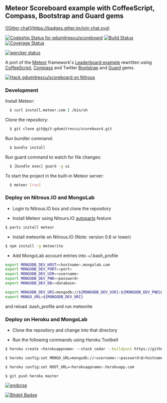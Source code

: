## Meteor Scoreboard example with CoffeeScript, Compass, Bootstrap and Guard gems 
[![Gitter chat](https://badges.gitter.im/join chat.svg)](https://gitter.im/gdumitrescu/scoreboard)

[![Codeship Status for gdumitrescu/scoreboard](https://www.codeship.io/projects/617dc4f0-d47a-0130-04fb-367a6d09b6f8/status?branch=master)](https://www.codeship.io/projects/5188)
[![Build Status](https://secure.travis-ci.org/gdumitrescu/scoreboard.png?branch=master)](http://travis-ci.org/gdumitrescu/scoreboard)
[![Coverage Status](https://coveralls.io/repos/gdumitrescu/scoreboard/badge.png?branch=master)](https://coveralls.io/r/gdumitrescu/scoreboard?branch=master)

[![wercker status](https://app.wercker.com/status/136bc2d730466ac09525a3ddb2e65ed0/m "wercker status")](https://app.wercker.com/project/bykey/136bc2d730466ac09525a3ddb2e65ed0)

A port of the [Meteor](http://meteor.com/) framework's [Leaderboard example](http://meteor.com/examples/leaderboard) rewritten using [CoffeeScript](http://coffeescript.org/), [Compass](http://compass-style.org/) and Twitter [Bootstrap](http://twitter.github.com/bootstrap/) and [Guard](https://github.com/guard/guard) gems.

[![Hack gdumitrescu/scoreboard on Nitrous](https://d3o0mnbgv6k92a.cloudfront.net/assets/hack-l-v1-d464cf470a5da050619f6f247a1017ec.png)](https://www.nitrous.io/hack_button?source=embed&runtime=meteor&repo=gdumitrescu%2Fscoreboard)

### Development

Install Meteor:

```bash
  $ curl install.meteor.com | /bin/sh
```

Clone the repository:

```bash
  $ git clone git@git:gdumitrescu/scoreboard.git
```

Run bundler command:

```bash
  $ bundle install 
```

Run guard command to watch for file changes:

```bash
  $ [bundle exec] guard -g ui
```

To start the project in the built-in Meteor server:

```bash
  $ meteor [run]
```


### Deploy on Nitrous.IO and MongoLab

- Login to Nitrous.IO box and clone the repository

- Install Meteor using Nitours.IO [autoparts](https://github.com/action-io/autoparts) feature 

```bash
$ parts install meteor
```

- Install meteorite on Nitrous.IO (Note: version 0.6 or lower)

```bash
$ npm install -g meteorite
```

- Add MongoLab account entries into ~/.bash_profile 

``` bash
export MONGODB_DEV_HOST=<hostname>.mongolab.com
export MONGODB_DEV_PORT=<port>
export MONGODB_DEV_USR=<username>
export MONGODB_DEV_PWD=<password>
export MONGODB_DEV_DB=<database>

export MONGODB_DEV_URI=mongodb://${MONGODB_DEV_USR}:${MONGODB_DEV_PWD}@${MONGODB_DEV_HOST}:${MONGODB_DEV_PORT}/${MONGODB_DEV_DB}
export MONGO_URL=${MONGODB_DEV_URI}
```

and reload .bash_profile and run meteorite


### Deploy on Heroku and MongoLab

- Clone the repository and change into that directory

- Run the following commands using Heroku Toolbelt

```bash
$ heroku create <herokuappname> --stack cedar --buildpack https://github.com/gdumitrescu/heroku-buildpack-meteor.git

$ heroku config:set MONGO_URL=mongodb://<username>:<password>@<hostname>.mongolab.com:<port>/<database>

$ heroku config:set ROOT_URL=<herokuappname>.herokuapp.com

$ git push heroku master
```

[![endorse](http://api.coderwall.com/gdumitrescu/endorsecount.png)](http://coderwall.com/gdumitrescu)


[![Bitdeli Badge](https://d2weczhvl823v0.cloudfront.net/gdumitrescu/scoreboard/trend.png)](https://bitdeli.com/free "Bitdeli Badge")

